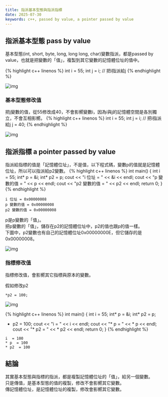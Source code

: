 ```yaml
---
title: 指派基本型態與指派指標
date: 2025-07-30
keywords: c++, passed by value, a pointer passed by value
---
```

## 指派基本型態 pass by value
基本型態(int, short, byte, long, long long, char)變數指派，都是passed by value，也就是把變數的「值」，複製到其它變數的記憶體位址的值中。

{% highlight c++ linenos %}
int i = 55;
int j = i; // 把i指派給j
{% endhighlight %}

![img]({{site.imgurl}}/pointer/pass_value.png)

### 基本型態修改值
把j變數的值，從55修改成40，不會影嚮變數i，因為i與j的記憶體空間是各別獨立，不會互相影嚮。
{% highlight c++ linenos %}
int i = 55;
int j = i; // 把i指派給j
j = 40;
{% endhighlight %}

![img]({{site.imgurl}}/pointer/pass_value2.png)

## 指派指標 a pointer passed by value
指派給指標的值是「記憶體位址」，不是值，以下程式碼，變數p的值就是記憶體位址，所以可以指派給p2變數。
{% highlight c++ linenos %}
int main() {
  int i = 55;
  int* p = &i;
  int* p2 = p;
  cout << "i 位址 = " << &i << endl;
  cout << "p 變數的值 = " << p << endl;
  cout << "p2 變數的值 = " << p2 << endl;
  return 0;
}
{% endhighlight %}
```
i 位址 = 0x00000008 
p 變數的值 = 0x00000008
p2 變數的值 = 0x00000008
```

p是p變數的「值」。<br>
把p變數的「值」，儲存在p2的記憶體位址中，p2的值也跟p的值一樣。<br>
下圖中，p2變數也有自己的記憶體位址0x00000000E，但它儲存的是0x00000008。<br>

![img]({{site.imgurl}}/pointer/pointer_memory4.png)

### 指標修改值
指標修改值，會影嚮其它指標與原本的變數。

假如修改p2
```
*p2 = 100;
```

![img]({{site.imgurl}}/pointer/pass_address1.png)

{% highlight c++ linenos %}
int main() {
  int i = 55;
  int* p = &i;
  int* p2 = p;
  * p2 = 100;
  cout << "i  = " << i << endl;
  cout << "* p  = " << * p << endl;
  cout << "* p2  = " << * p2 << endl;
  return 0;
}
{% endhighlight %}
```
i  = 100
* p  = 100
* p2  = 100
```

## 結論
其實基本型態與指標的指派，都是複製記憶體位址的「值」，給另一個變數。<br>
只是傳值，是基本型態的值的複製，修改不會影嚮其它變數。<br>
傳記憶體位址，是記憶體位址的複製，修改會影嚮其它變數。<br>
